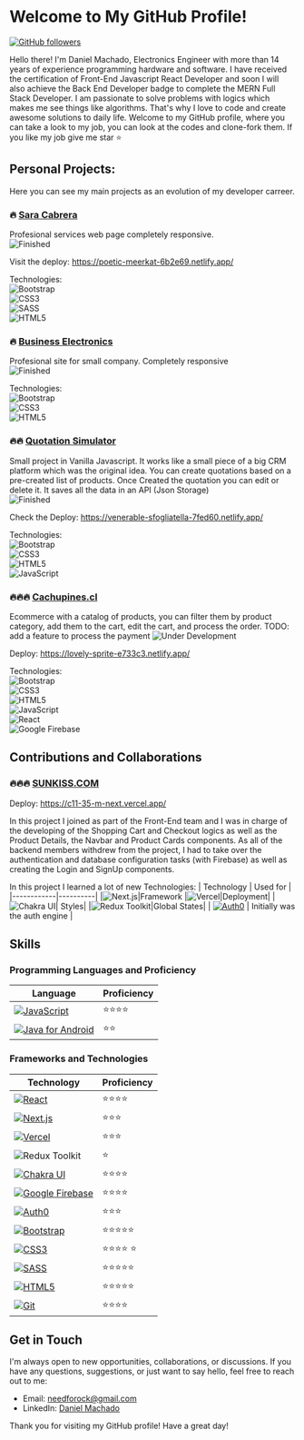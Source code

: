 # Welcome to My GitHub Profile!

[![GitHub followers](https://img.shields.io/github/followers/Needforock2?style=social)](https://github.com/Needforock2)

Hello there! I'm Daniel Machado, Electronics Engineer with more than 14 years of experience programming hardware and software. 
I have received the certification of Front-End Javascript React Developer and soon I will also achieve the Back End Developer badge to complete the MERN Full Stack Developer.
I am passionate to solve problems with logics which makes me see things like algorithms. That's why I love to code and create awesome solutions to daily life.
Welcome to my GitHub profile, where you can take a look to my job, you can look at the codes and clone-fork them. If you like my job give me star ⭐️ 



## Personal Projects: 
Here you can see my main projects as an evolution of my developer carreer.

### 🔥 [Sara Cabrera](https://github.com/Needforock2/Proyecto-Final-DanielMachado)
Profesional services web page completely responsive. </br>
![Finished](https://img.shields.io/badge/Status-Finished-00C853?style=for-the-badge)

Visit the deploy: https://poetic-meerkat-6b2e69.netlify.app/

Technologies: </br>
![Bootstrap](https://img.shields.io/badge/-Bootstrap-7952B3?logo=bootstrap&logoColor=white&style=for-the-badge) </br>
![CSS3](https://img.shields.io/badge/-CSS3-1572B6?logo=css3&logoColor=white&style=for-the-badge) </br>
![SASS](https://img.shields.io/badge/-Sass-CC6699?logo=sass&logoColor=white&style=for-the-badge) </br>
![HTML5](https://img.shields.io/badge/-HTML5-E34F26?logo=html5&logoColor=white&style=for-the-badge) </br>



### 🔥 [Business Electronics](https://priceless-booth-f5d813.netlify.app/)
Profesional site for small company. Completely responsive </br>
![Finished](https://img.shields.io/badge/Status-Finished-00C853?style=for-the-badge)

Technologies: </br>
![Bootstrap](https://img.shields.io/badge/-Bootstrap-7952B3?logo=bootstrap&logoColor=white&style=for-the-badge)</br>
![CSS3](https://img.shields.io/badge/-CSS3-1572B6?logo=css3&logoColor=white&style=for-the-badge)</br>
![HTML5](https://img.shields.io/badge/-HTML5-E34F26?logo=html5&logoColor=white&style=for-the-badge)</br>

### 🔥🔥 [Quotation Simulator](https://github.com/Needforock2/JS-Entrega-Final-Daniel-Machado)

Small project in Vanilla Javascript. It works like a small piece of a big CRM platform which was the original idea.
You can create quotations based on a pre-created list of products.
Once Created the quotation you can edit or delete it.
It saves all the data in an API (Json Storage)</br>
![Finished](https://img.shields.io/badge/Status-Finished-00C853?style=for-the-badge)

Check the Deploy: https://venerable-sfogliatella-7fed60.netlify.app/

Technologies: </br>
![Bootstrap](https://img.shields.io/badge/-Bootstrap-7952B3?logo=bootstrap&logoColor=white&style=for-the-badge)</br>
![CSS3](https://img.shields.io/badge/-CSS3-1572B6?logo=css3&logoColor=white&style=for-the-badge)</br>
![HTML5](https://img.shields.io/badge/-HTML5-E34F26?logo=html5&logoColor=white&style=for-the-badge)</br>
![JavaScript](https://img.shields.io/badge/-JavaScript-F7DF1E?logo=javascript&logoColor=white&style=for-the-badge)    </br>

### 🔥🔥🔥 [Cachupines.cl](https://github.com/Needforock2/react-preentrega2-daniel-machado)

Ecommerce with a catalog of products, you can filter them by product category, add them to the cart, edit the cart, and process the order.
TODO: add a feature to process the payment
![Under Development](https://img.shields.io/badge/Status-Under%20Development-FFCA28?style=for-the-badge)

Deploy: https://lovely-sprite-e733c3.netlify.app/

Technologies: </br>
![Bootstrap](https://img.shields.io/badge/-Bootstrap-7952B3?logo=bootstrap&logoColor=white&style=for-the-badge)</br>
![CSS3](https://img.shields.io/badge/-CSS3-1572B6?logo=css3&logoColor=white&style=for-the-badge)</br>
![HTML5](https://img.shields.io/badge/-HTML5-E34F26?logo=html5&logoColor=white&style=for-the-badge)</br>
![JavaScript](https://img.shields.io/badge/-JavaScript-F7DF1E?logo=javascript&logoColor=white&style=for-the-badge) </br>
![React](https://img.shields.io/badge/-React-61DAFB?logo=react&logoColor=white&style=for-the-badge)</br>
![Google Firebase](https://img.shields.io/badge/-Google%20Firebase-FFCA28?logo=firebase&logoColor=black&style=for-the-badge)

## Contributions and Collaborations

### 🔥🔥🔥 [SUNKISS.COM](https://github.com/Needforock2/Sunkiss)
Deploy:  https://c11-35-m-next.vercel.app/

In this project I joined as part of the Front-End team and I was in charge of the developing of the Shopping Cart and Checkout logics as well as the Product Details, the Navbar and Product Cards components.
As all of the backend members withdrew from the project, I had to take over the authentication and database configuration tasks (with Firebase) as well as creating the Login and SignUp components.

In this project I learned a lot of new Technologies:
| Technology | Used for |
|------------|----------|
|![Next.js](https://img.shields.io/badge/-Next.js-black?style=for-the-badge&logo=next.js)|Framework
|![Vercel](https://img.shields.io/badge/-Vercel-000000?style=for-the-badge&logo=vercel)|Deployment|
|![Chakra UI](https://img.shields.io/badge/-Chakra%20UI-319795?style=for-the-badge&logo=chakra-ui)| Styles|
|![Redux Toolkit](https://img.shields.io/badge/-Redux%20Toolkit-764ABC?style=for-the-badge&logo=redux)|Global States|
| [![Auth0](https://img.shields.io/badge/-Auth0-EB5424?logo=auth0&logoColor=white&style=for-the-badge)](https://auth0.com/)                 | Initially was the auth engine        |

## Skills

### Programming Languages and Proficiency

| Language           | Proficiency         |
| ------------------ | ------------------- |
| [![JavaScript](https://img.shields.io/badge/-JavaScript-F7DF1E?logo=javascript&logoColor=white&style=for-the-badge)](https://www.javascript.com/)           | ⭐️⭐️⭐️⭐️        |
| [![Java for Android](https://img.shields.io/badge/-Java%20for%20Android-3DDC84?logo=android&logoColor=white&style=for-the-badge)](https://developer.android.com/)   | ⭐️⭐️            |

### Frameworks and Technologies

| Technology         | Proficiency         |
| ------------------ | ------------------- |
| [![React](https://img.shields.io/badge/-React-61DAFB?logo=react&logoColor=white&style=for-the-badge)](https://react.dev/)                 | ⭐️⭐️⭐️⭐️     |
| [![Next.js](https://img.shields.io/badge/-Next.js-000000?logo=next.js&logoColor=white&style=for-the-badge)](https://nextjs.org/)          | ⭐️⭐️⭐️         |
| [![Vercel](https://img.shields.io/badge/-Vercel-000000?logo=vercel&logoColor=white&style=for-the-badge)](https://vercel.com/)             | ⭐️⭐️⭐️            |
|![Redux Toolkit](https://img.shields.io/badge/-Redux%20Toolkit-764ABC?style=for-the-badge&logo=redux)|⭐️|
| [![Chakra UI](https://img.shields.io/badge/-Chakra%20UI-319795?logo=chakra-ui&logoColor=white&style=for-the-badge)](https://chakra-ui.com/) | ⭐️⭐️⭐️⭐️            |
| [![Google Firebase](https://img.shields.io/badge/-Google%20Firebase-FFCA28?logo=firebase&logoColor=black&style=for-the-badge)](https://firebase.google.com/)   | ⭐️⭐️⭐️⭐️            |
| [![Auth0](https://img.shields.io/badge/-Auth0-EB5424?logo=auth0&logoColor=white&style=for-the-badge)](https://auth0.com/)                 | ⭐️⭐️⭐️         |
| [![Bootstrap](https://img.shields.io/badge/-Bootstrap-7952B3?logo=bootstrap&logoColor=white&style=for-the-badge)](https://getbootstrap.com/) | ⭐️⭐️⭐️⭐️⭐️     |
| [![CSS3](https://img.shields.io/badge/-CSS3-1572B6?logo=css3&logoColor=white&style=for-the-badge)](https://www.css3.com/)                 | ⭐️⭐️⭐️⭐️ ⭐️        |
| [![SASS](https://img.shields.io/badge/-Sass-CC6699?logo=sass&logoColor=white&style=for-the-badge)](https://sass-lang.com/)                 | ⭐️⭐️⭐️⭐️⭐️     |
| [![HTML5](https://img.shields.io/badge/-HTML5-E34F26?logo=html5&logoColor=white&style=for-the-badge)](https://html.com/html5/)              | ⭐️⭐️⭐️⭐️⭐️     |
| [![Git](https://img.shields.io/badge/-Git-F05032?logo=git&logoColor=white&style=for-the-badge)](https://git-scm.com/)                    | ⭐️⭐️⭐️⭐️         |


## Get in Touch

I'm always open to new opportunities, collaborations, or discussions. If you have any questions, suggestions, or just want to say hello, feel free to reach out to me:

- Email: needforock@gmail.com
- LinkedIn: [Daniel Machado](https://www.linkedin.com/in/daniel-machado-a21a5a27a/)


Thank you for visiting my GitHub profile! Have a great day!
